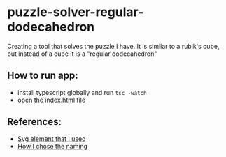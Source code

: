 # puzzle-solver-regular-dodecahedron
Creating a tool that solves the puzzle I have. It is similar to a rubik's cube, but instead of a cube it is a "regular dodecahedron"


## How to run app:
- install typescript globally and run `tsc -watch`
- open the index.html file

## References:
- [Svg element that I used](https://www.w3schools.com/graphics/svg_polyline.asp)
- [How I chose the naming](https://en.wikipedia.org/wiki/Regular_dodecahedron)
